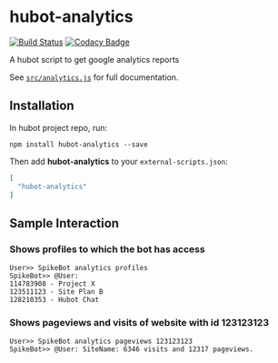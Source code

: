# hubot-analytics

[![Build Status](https://circleci.com/gh/PlanBCom/hubot-analytics/tree/master.svg?style=shield)](https://circleci.com/gh/PlanBCom/hubot-analytics)
[![Codacy Badge](https://api.codacy.com/project/badge/grade/f59fb080459140a497bd17f357147e2d)](https://www.codacy.com/app/godoy-ccp/hubot-analytics)

A hubot script to get google analytics reports

See [`src/analytics.js`](src/analytics.js) for full documentation.

## Installation

In hubot project repo, run:

`npm install hubot-analytics --save`

Then add **hubot-analytics** to your `external-scripts.json`:

```json
[
  "hubot-analytics"
]
```

## Sample Interaction

### Shows profiles to which the bot has access
```
User>> SpikeBot analytics profiles
SpikeBot>> @User:
114783908 - Project X
123511123 - Site Plan B
128210353 - Hubot Chat
```

### Shows pageviews and visits of website with id 123123123
```
User>> SpikeBot analytics pageviews 123123123
SpikeBot>> @User: SiteName: 6346 visits and 12317 pageviews.
```
